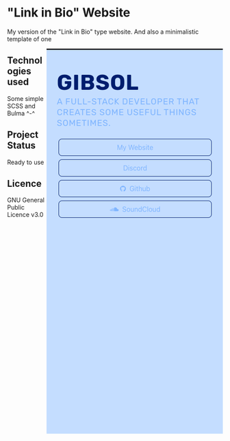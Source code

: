 # "Link in Bio" Website
My version of the "Link in Bio" type website. And also a minimalistic template of one

<img align="right" alt="screenshot of the website" src="https://raw.githubusercontent.com/Gibsol/instagram-link-in-bio/main/images/example.png">

## Technologies used

Some simple SCSS and Bulma ^-^

## Project Status

Ready to use

## Licence

GNU General Public Licence v3.0

